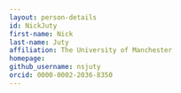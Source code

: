 ```yaml
---
layout: person-details
id: NickJuty
first-name: Nick
last-name: Juty
affiliation: The University of Manchester
homepage:
github_username: nsjuty
orcid: 0000-0002-2036-8350
---
```


